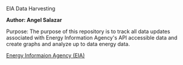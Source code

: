 EIA Data Harvesting

**Author: Angel Salazar**

Purpose: The purpose of this repository is to track all data updates associated with Energy Information Agency's API accessible data and create graphs and analyze up to data energy data.

[Energy Informaion Agency (EIA)](https://www.eia.gov/)
